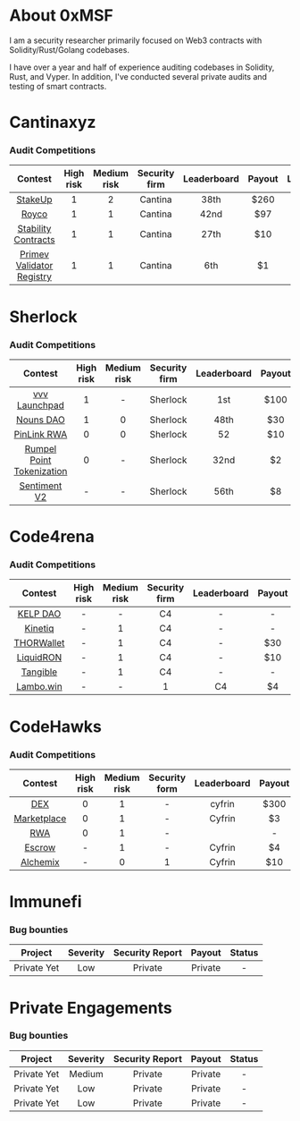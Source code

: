 

# About 0xMSF
I am a security researcher primarily focused on Web3 contracts with Solidity/Rust/Golang codebases.

I have over a year and half of experience auditing codebases in Solidity, Rust, and Vyper. In addition, I've conducted several private audits and testing of smart contracts.

# Cantinaxyz 

### Audit Competitions
| Contest | High risk | Medium risk | Security firm | Leaderboard | Payout | Language |
|:--:|:--:|:--:|:--:|:--:|:--:|:--:|
| [StakeUp](https://cantina.xyz/competitions/61087007-c7e9-4c4e-9d90-4e118933fecf) | 1 | 2 | Cantina | 38th | $260 | Solidity |
| [Royco](https://cantina.xyz/competitions/fadb5a8f-e39c-4a6b-89f6-a03858bb8602) | 1 | 1 | Cantina | 42nd | $97 | Solidity |
| [Stability Contracts](https://cantina.xyz/competitions/e1c0be8d-0c3d-485a-a446-a582beb120b1) | 1 | 1 | Cantina | 27th | $10 | Solidity |
| [Primev Validator Registry](https://cantina.xyz/competitions/e92be0b9-b4f2-4bf2-9544-ae285fcfc02d) | 1 | 1 | Cantina | 6th | $1 | Solidity |

# Sherlock 

### Audit Competitions
| Contest | High risk | Medium risk | Security firm | Leaderboard | Payout | Language |
|:--:|:--:|:--:|:--:|:--:|:--:|:--:|
| [vvv Launchpad](https://audits.sherlock.xyz/contests/647) | 1 | - | Sherlock | 1st | $100 | Solidity |
| [Nouns DAO](https://audits.sherlock.xyz/contests/688) | 1 | 0 | Sherlock | 48th | $30 | Solidity |
| [PinLink RWA](https://audits.sherlock.xyz/contests/852) | 0 | 0 | Sherlock | 52 | $10 | Solidity |
| [Rumpel Point Tokenization](https://audits.sherlock.xyz/contests/494) | 0 | - | Sherlock | 32nd | $2 | Solidity |
| [Sentiment V2](https://audits.sherlock.xyz/contests/349) | - | - | Sherlock | 56th | $8 | Solidity |

# Code4rena 

### Audit Competitions
| Contest | High risk | Medium risk | Security firm | Leaderboard | Payout | Language |
|:--:|:--:|:--:|:--:|:--:|:--:|:--:|
| [KELP DAO](PRIVATE) | - | - | C4 | - | - | Solidity |
| [Kinetiq](PRIVATE) | - | 1 | C4 | - | - | Solidity |
| [THORWallet](https://code4rena.com/reports/2025-02-thorwallet) | - | 1 | C4 | - | $30 | Solidity |
| [LiquidRON](https://code4rena.com/reports/2025-01-liquid-ron) | - | 1 | C4 | - | $10 | Solidity |
| [Tangible](https://code4rena.com/contests/2023-08-tangible#top) | - | 1 | C4 | - | - | Solidity |
| [Lambo.win](https://code4rena.com/reports/2024-12-lambowin) | - | - | 1 | C4 | $4 | Solidity |


# CodeHawks

### Audit Competitions
| Contest | High risk | Medium risk | Security form | Leaderboard | Payout | Language |
|:--:|:--:|:--:|:--:|:--:|:--:|:--:|
| [DEX](https://codehawks.cyfrin.io/c/2024-12-quantamm) | 0 | 1 | - | cyfrin | $300 | Solidity |
| [Marketplace](https://codehawks.cyfrin.io/c/2023-08-sparkn) | 0 | 1 | - | Cyfrin | $3 | Solidity |
| [RWA](https://codehawks.cyfrin.io/c/2025-02-raac) | 0 | 1 | - |  | - | Solidity |
| [Escrow](https://www.codehawks.com/contests/cljyfxlc40003jq082s0wemya) | - | 1 | - | Cyfrin | $4 | Solidity |
| [Alchemix](https://codehawks.cyfrin.io/c/2024-12-alchemix) | - | 0 | 1 | Cyfrin | $10 | Solidity |

# Immunefi 

### Bug bounties
| Project | Severity | Security Report | Payout | Status
|:--:|:--:|:--:|:--:|:--:|
| Private Yet | Low | Private | Private | -

# Private Engagements 

### Bug bounties
| Project | Severity | Security Report | Payout | Status
|:--:|:--:|:--:|:--:|:--:|
| Private Yet | Medium | Private | Private | -
| Private Yet | Low | Private | Private | - 
| Private Yet | Low | Private | Private | - 
